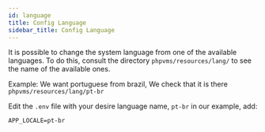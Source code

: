 ```yaml
---
id: language
title: Config Language
sidebar_title: Config Language
---
```


It is possible to change the system language from one of the available
languages. To do this, consult the directory `phpvms/resources/lang/` to see the
name of the available ones.

Example: We want portuguese from brazil, We check that it is there
`phpvms/resources/lang/pt-br`

Edit the `.env` file with your desire language name, `pt-br` in our example,
add:

```
APP_LOCALE=pt-br
```
